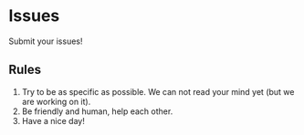 # Issues
Submit your issues!

## Rules
1. Try to be as specific as possible. We can not read your mind yet (but we are working on it).
2. Be friendly and human, help each other.
3. Have a nice day!
